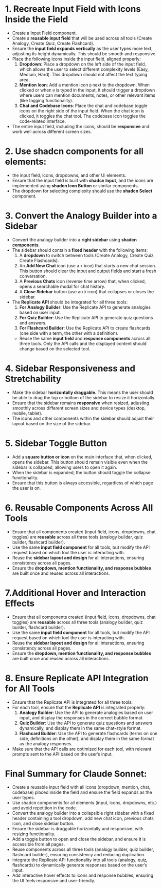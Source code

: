 # 1. Recreate Input Field with Icons Inside the Field

- Create a Input Field component.
- Create a **reusable input field** that will be used across all tools (Create Analogy, Create Quiz, Create Flashcard).
- Ensure the **input field expands vertically** as the user types more text, adjusting its height dynamically. This should be smooth and responsive.
- Place the following icons inside the input field, aligned properly:
  1.  **Dropdown**: Place a dropdown on the left side of the input field, which allows the user to select different complexity levels (Easy, Medium, Hard). This dropdown should not affect the text typing area.
  2.  **Mention Icon**: Add a mention icon `@` next to the dropdown. When clicked or when `@` is typed in the input, it should trigger a dropdown where users can mention documents, notes, or other relevant items (like tagging functionality).
  3.  **Chat and Codebase Icons**: Place the chat and codebase toggle icons on the right side of the input field. When the chat icon is clicked, it toggles the chat tool. The codebase icon toggles the code-related interface.
- The entire input field, including the icons, should be **responsive** and work well across different screen sizes.

# 2. Use **shadcn components** for all elements:

- the input field, icons, dropdowns, and other UI elements.
- Ensure that the input field is built with **shadcn Input**, and the icons are implemented using **shadcn Icon Button** or similar components.
- The dropdown for selecting complexity should use the **shadcn Select** component.

# 3. Convert the Analogy Builder into a Sidebar

- Convert the analogy builder into a **right sidebar** using **shadcn components**.
- The sidebar should contain a **fixed header** with the following items:
  1.  A **dropdown** to switch between tools (Create Analogy, Create Quiz, Create Flashcards).
  2.  An **Add New Chat** icon (use a `+` icon) that starts a new chat session. This button should clear the input and output fields and start a fresh conversation.
  3.  A **Previous Chats** icon (reverse time arrow) that, when clicked, opens a searchable modal for chat history.
  4.  A **Close Sidebar** button (use an `X` icon) that collapses or closes the sidebar.
- The **Replicate API** should be integrated for all three tools:
  1.  **For Analogy Builder**: Use the Replicate API to generate analogies based on user input.
  2.  **For Quiz Builder**: Use the Replicate API to generate quiz questions and answers.
  3.  **For Flashcard Builder**: Use the Replicate API to create flashcards (one side with a term, the other with a definition).
  - Reuse the same **input field** and **response components** across all three tools. Only the API calls and the displayed content should change based on the selected tool.

# 4. Sidebar Responsiveness and Stretchability

- Make the sidebar **horizontally draggable**. This means the user should be able to drag the top or bottom of the sidebar to resize it horizontally.
- Ensure that the sidebar remains **responsive** when resized, adjusting smoothly across different screen sizes and device types (desktop, mobile, tablet).
- The icons and other components within the sidebar should adjust their layout based on the size of the sidebar.

# 5. Sidebar Toggle Button

- Add a **square button or icon** on the main interface that, when clicked, opens the sidebar. This button should remain visible even when the sidebar is collapsed, allowing users to open it again.
- When the sidebar is expanded, the button should toggle the collapse functionality.
- Ensure that this button is always accessible, regardless of which page the user is on.

# 6. Reusable Components Across All Tools

- Ensure that all components created (input field, icons, dropdowns, chat toggles) are **reusable** across all three tools (analogy builder, quiz builder, flashcard builder).
- Use the same **input field component** for all tools, but modify the API request based on which tool the user is interacting with.
- Reuse the **sidebar layout and design** for all interactions, ensuring consistency across all pages.
- Ensure the **dropdown, mention functionality, and response bubbles** are built once and reused across all interactions.

# 7.Additional Hover and Interaction Effects

- Ensure that all components created (input field, icons, dropdowns, chat toggles) are **reusable** across all three tools (analogy builder, quiz builder, flashcard builder).
- Use the same **input field component** for all tools, but modify the API request based on which tool the user is interacting with.
- Reuse the **sidebar layout and design** for all interactions, ensuring consistency across all pages.
- Ensure the **dropdown, mention functionality, and response bubbles** are built once and reused across all interactions.

# 8. Ensure Replicate API Integration for All Tools

- Ensure that the Replicate API is integrated for all three tools:
- For each tool, ensure that the **Replicate API** is integrated properly:
  1.  **Analogy Builder**: Use the API to generate analogies based on user input, and display the responses in the correct bubble format.
  2.  **Quiz Builder**: Use the API to generate quiz questions and answers dynamically, and display them in the same chat-style format.
  3.  **Flashcard Builder**: Use the API to generate flashcards (terms on one side, definitions on the other), and display them in the same format as the analogy responses.
- Make sure that the API calls are optimized for each tool, with relevant prompts sent to the API based on the user’s input.

# Final Summary for Claude Sonnet:

- Create a reusable input field with all icons (dropdown, mention, chat, codebase) placed inside the field and ensure the field expands as the user types.
- Use shadcn components for all elements (input, icons, dropdowns, etc.) and avoid repetition in the code.
- Convert the analogy builder into a collapsible right sidebar with a fixed header containing a tool dropdown, add new chat icon, previous chats icon, and close sidebar button.
- Ensure the sidebar is draggable horizontally and responsive, with resizing functionality.
- Add a toggle button to open and close the sidebar, and ensure it is accessible from all pages.
- Reuse components across all three tools (analogy builder, quiz builder, flashcard builder), ensuring consistency and reducing duplication.
- Integrate the Replicate API functionality into all tools (analogy, quiz, flashcards) to dynamically generate responses based on the user’s input.
- Add interactive hover effects to icons and response bubbles, ensuring the UI feels responsive and user-friendly.
